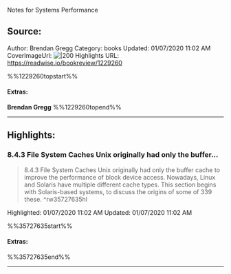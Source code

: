 Notes for Systems Performance

## Source:
Author: Brendan Gregg
Category: books
Updated: 01/07/2020 11:02 AM
CoverImageUrl: 
![|200](https://images-na.ssl-images-amazon.com/images/I/61d0BC4HCnL._SL200_.jpg)
Highlights URL: https://readwise.io/bookreview/1229260

%%1229260topstart%%
#### Extras:
**Brendan Gregg**
%%1229260topend%%


 
-----
 ## Highlights:

### 8.4.3 File System Caches Unix originally had only the buffer...
>8.4.3 File System Caches Unix originally had only the buffer cache to improve the performance of block device access. Nowadays, Linux and Solaris have multiple different cache types.
This section begins with Solaris-based systems, to discuss the origins of some of 339 these. ^rw35727635hl


Highlighted: 01/07/2020 11:02 AM
Updated: 01/07/2020 11:02 AM

%%35727635start%%
#### Extras:

%%35727635end%%



------

